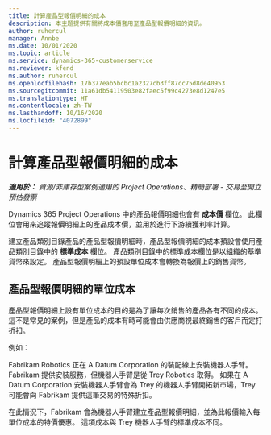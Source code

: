 ```yaml
---
title: 計算產品型報價明細的成本
description: 本主題提供有關將成本價套用至產品型報價明細的資訊。
author: ruhercul
manager: Annbe
ms.date: 10/01/2020
ms.topic: article
ms.service: dynamics-365-customerservice
ms.reviewer: kfend
ms.author: ruhercul
ms.openlocfilehash: 17b377eab5bcbc1a2327cb3ff87cc75d8de40953
ms.sourcegitcommit: 11a61db54119503e82faec5f99c4273e8d1247e5
ms.translationtype: HT
ms.contentlocale: zh-TW
ms.lasthandoff: 10/16/2020
ms.locfileid: "4072899"
---
```

# <a name="costing-product-based-quote-lines"></a>計算產品型報價明細的成本

_**適用於：** 資源/非庫存型案例適用的 Project Operations、精簡部署 - 交易至開立預估發票_


Dynamics 365 Project Operations 中的產品報價明細也會有 **成本價** 欄位。 此欄位會用來追蹤報價明細上的產品成本價，並用於進行下游續獲利率計算。

建立產品類別目錄產品的產品型報價明細時，產品型報價明細的成本預設會使用產品類別目錄中的 **標準成本** 欄位。 產品類別目錄中的標準成本欄位是以組織的基準貨幣來設定。 產品型報價明細上的預設單位成本會轉換為報價上的銷售貨幣。

## <a name="unit-cost-on-a-product-based-quote-line"></a>產品型報價明細的單位成本

產品型報價明細上設有單位成本的目的是為了讓每次銷售的產品各有不同的成本。 這不是常見的案例，但是產品的成本有時可能會由供應商視最終銷售的客戶而定打折扣。

例如：

Fabrikam Robotics 正在 A Datum Corporation 的裝配線上安裝機器人手臂。 Fabrikam 提供安裝服務，但機器人手臂是從 Trey Robotics 取得。 如果在 A Datum Corporation 安裝機器人手臂會為 Trey 的機器人手臂開拓新市場，Trey 可能會向 Fabrikam 提供這筆交易的特殊折扣。

在此情況下，Fabrikam 會為機器人手臂建立產品型報價明細，並為此報價輸入每單位成本的特價優惠。 這項成本與 Trey 機器人手臂的標準成本不同。
